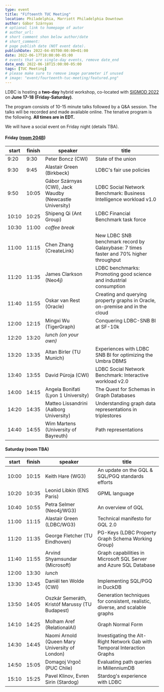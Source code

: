 ```yaml
---
type: event
title: "Fifteenth TUC Meeting"
location: Philadelphia, Marriott Philadelphia Downtown
author: Gábor Szárnyas
# optional link to homepage of autor
# author_url:
# short comment shon below author/date
# short_comment:
# page publish date (NOT event date).
publishDate: 2022-04-05T00:00:00+01:00
date: 2022-06-17T10:00:00-05:00
# events that are single-day events, remove date_end
date_end: 2022-06-18T15:00:00-05:00
tags: [TUC Meeting]
# please make sure to remove image parameter if unused
# image: "event/fourteenth-tuc-meeting/featured.png"
---
```


LDBC is hosting a **two-day** hybrid workshop, co-located with [SIGMOD 2022](https://2022.sigmod.org/venue.shtml) on **June 17-18 (Friday-Saturday)**.

The program consists of 10-15 minute talks followed by a Q&A session. The talks will be recorded and made available online.
The tenative program is the following. **All times are in EDT.**

We will have a social event on Friday night (details TBA).

#### Friday ([room 204B](https://2022.sigmod.org/program.shtml))

| start | finish | speaker                                                  | title                                                                                 |
|-------|--------|----------------------------------------------------------|---------------------------------------------------------------------------------------|
| 9:20  | 9:30   | Peter Boncz (CWI)                                        | State of the union                                                                    |
| 9:30  | 9:45   | Alastair Green (Birkbeck)                                | LDBC's fair use policies                                                              |
| 9:50  | 10:05  | Gábor Szárnyas (CWI), Jack Waudby (Newcastle University) | LDBC Social Network Benchmark: Business Intelligence workload v1.0                    |
| 10:10 | 10:25  | Shipeng Qi (Ant Group)                                   | LDBC Financial Benchmark task force                                                   |
| 10:30 | 11:00  | _coffee break_                                           |                                                                                       |
| 11:00 | 11:15  | Chen Zhang (CreateLink)                                  | New LDBC SNB benchmark record by Galaxybase: 7 times faster and 70% higher throughput |
| 11:20 | 11:35  | James Clarkson (Neo4j)                                   | LDBC benchmarks: Promoting good science and industrial consumption                    |
| 11:40 | 11:55  | Oskar van Rest (Oracle)                                  | Creating and querying property graphs in Oracle, on-premise and in the cloud          |
| 12:00 | 12:15  | Mingxi Wu (TigerGraph)                                   | Conquering LDBC-SNB BI at SF-10k                                                      |
| 12:20 | 13:20  | _lunch (on your own)_                                    |                                                                                       |
| 13:20 | 13:35  | Altan Birler (TU Munich)                                 | Experiences with LDBC SNB BI for optimizing the Umbra DBMS                            |
| 13:40 | 13:55  | David Püroja (CWI)                                       | LDBC Social Network Benchmark: Interactive workload v2.0                              |
| 14:00 | 14:15  | Angela Bonifati (Lyon 1 University)                      | The Quest for Schemas in Graph Databases                                              |
| 14:20 | 14:35  | Matteo Lissandrini (Aalborg University)                  | Understanding graph data representations in triplestores                              |
| 14:40 | 14:55  | Wim Martens (University of Bayreuth)                     | Path representations                                                                  |

#### Saturday (room TBA)

| start | finish | speaker                                                  | title                                                                                 |
|-------|--------|----------------------------------------------------------|---------------------------------------------------------------------------------------|
| 10:00	| 10:15  | Keith Hare (WG3)                                         | An update on the GQL & SQL/PGQ standards efforts                                      |
| 10:20	| 10:35  | Leonid Libkin (ENS Paris)                                | GPML language                                                                         |
| 10:40	| 10:55  | Petra Selmer (Neo4j/WG3)                                 | An overview of GQL                                                                    |
| 11:00	| 11:15  | Alastair Green (LDBC/WG3)                                | Technical manifesto for GQL 2.0                                                       |
| 11:20	| 11:35  | George Fletcher (TU Eindhoven)                           | PG-Keys (LDBC Property Graph Schema Working Group)                                    |
| 11:40	| 11:55  | Arvind Shyamsundar (Microsoft)                           | Graph capabilities in Microsoft SQL Server and Azure SQL Database                     |
| 12:00	| 13:30  | _lunch_                                                  |                                                                                       |
| 13:30	| 13:45  | Daniël ten Wolde (CWI)                                   | Implementing SQL/PGQ in DuckDB                                                        |
| 13:50	| 14:05  | Oszkár Semeráth, Kristóf Marussy (TU Budapest)           | Generation techniques for consistent, realistic, diverse, and scalable graphs         |
| 14:10	| 14:25  | Molham Aref (RelationalAI)                               | Graph Normal Form                                                                     |
| 14:30	| 14:45  | Naomi Arnold (Queen Mary University of London)           | Investigating the Alt-Right Network Gab with Temporal Interaction Graphs              |
| 14:50	| 15:05  | Domagoj Vrgoč (PUC Chile)                                | Evaluating path queries in MillenniumDB                                               |
| 15:10	| 15:25  | Pavel Klinov, Evren Sirin (Stardog)                      | Stardog's experience with LDBC                                                        |
